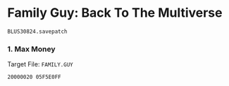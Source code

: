 #  Family Guy: Back To The Multiverse 

`BLUS30824.savepatch`

### 1. Max Money

Target File: `FAMILY.GUY`

```
20000020 05F5E0FF
```

